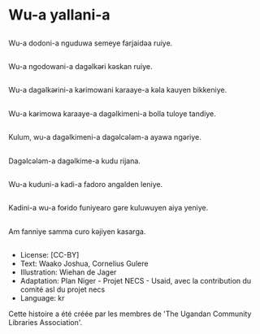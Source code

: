 # Wu-a yallani-a

##
Wu-a dodoni-a nguduwa semeye
farjaidǝa ruiye.

##
Wu-a ngodowani-a dagǝlkǝɍi kǝskan
ruiye.

##
Wu-a dagǝlkǝɍini-a kaɍimowani
karaaye-a kǝla kauyen bikkeniye.

##
Wu-a kaɍimowa karaaye-a
dagǝlkimeni-a bolla tuloye tandiye.

##
Kulum, wu-a dagǝlkimeni-a
dagǝlcǝlǝm-a ayawa ngǝriye.

##
Dagǝlcǝlǝm-a dagǝlkime-a kudu
rijana.

##
Wu-a kuduni-a kadi-a fadoro
angalden leniye.

##
Kadini-a wu-a foɍido funiyearo gǝre
kuluwuyen aiya yeniye.

##
Am fanniye samma curo kǝjiyen
kasarga.

##
* License: [CC-BY]
* Text: Waako Joshua, Cornelius Gulere
* Illustration: Wiehan de Jager
* Adaptation: Plan Niger - Projet NECS - Usaid, avec la contribution du comité asl du projet necs
* Language: kr

Cette histoire a été créée par les
membres de 'The Ugandan
Community Libraries Association'.
